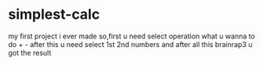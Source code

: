 # simplest-calc
my first project i ever made
so,first u need select operation what u wanna to do + -
after this u need select 1st 2nd numbers
and after all this brainrap3 u got the result
